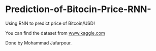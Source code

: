 # Prediction-of-Bitocin-Price-RNN-

Using RNN to predict price of Bitcoin/USD!

You can find the dataset from www.kaggle.com

Done by Mohammad Jafarpour.
